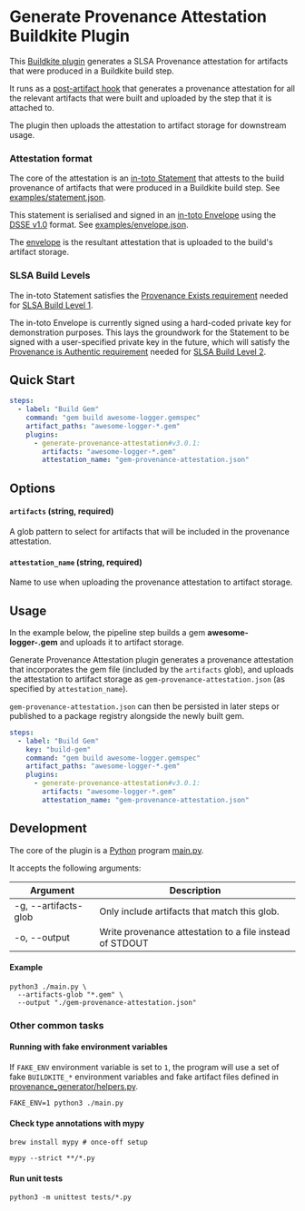 # Generate Provenance Attestation Buildkite Plugin

This [Buildkite plugin](https://buildkite.com/docs/agent/v3/plugins) generates a SLSA Provenance attestation for artifacts that were produced in a Buildkite build step.

It runs as a [post-artifact hook](https://buildkite.com/docs/agent/v3/hooks#job-lifecycle-hooks) that generates a provenance attestation for all the relevant artifacts that were built and uploaded by the step that it is attached to.

The plugin then uploads the attestation to artifact storage for downstream usage.

### Attestation format

The core of the attestation is an [in-toto Statement](https://github.com/in-toto/attestation/blob/main/spec/v1/statement.md) that attests to the build provenance of artifacts that were produced in a Buildkite build step. See [examples/statement.json](./examples/statement.json).

This statement is serialised and signed in an [in-toto Envelope](https://github.com/in-toto/attestation/blob/main/spec/v1/envelope.md) using the [DSSE v1.0](https://github.com/secure-systems-lab/dsse/blob/v1.0.0/envelope.md) format. See [examples/envelope.json](examples/envelope.json).

The [envelope](examples/envelope.json) is the resultant attestation that is uploaded to the build's artifact storage.

### SLSA Build Levels

The in-toto Statement satisfies the [Provenance Exists requirement](https://slsa.dev/spec/v1.0/requirements#provenance-exists) needed for [SLSA Build Level 1](https://slsa.dev/spec/v1.0/requirements#build-levels).

The in-toto Envelope is currently signed using a hard-coded private key for demonstration purposes. This lays the groundwork for the Statement to be signed with a user-specified private key in the future, which will satisfy the [Provenance is Authentic requirement](https://slsa.dev/spec/v1.0/requirements#provenance-authentic) needed for [SLSA Build Level 2](https://slsa.dev/spec/v1.0/requirements#build-levels).

## Quick Start

```yaml
steps:
  - label: "Build Gem"
    command: "gem build awesome-logger.gemspec"
    artifact_paths: "awesome-logger-*.gem"
    plugins:
      - generate-provenance-attestation#v3.0.1:
        artifacts: "awesome-logger-*.gem"
        attestation_name: "gem-provenance-attestation.json"
```

## Options

#### `artifacts` (string, required)

A glob pattern to select for artifacts that will be included in the provenance attestation.

#### `attestation_name` (string, required)

Name to use when uploading the provenance attestation to artifact storage.

## Usage

In the example below, the pipeline step builds a gem **awesome-logger-<version>.gem** and uploads it to artifact storage.

Generate Provenance Attestation plugin generates a provenance attestation that incorporates the gem file (included by the `artifacts` glob), and uploads the attestation to artifact storage as `gem-provenance-attestation.json` (as specified by `attestation_name`).

`gem-provenance-attestation.json` can then be persisted in later steps or published to a package registry alongside the newly built gem.

```yaml
steps:
  - label: "Build Gem"
    key: "build-gem"
    command: "gem build awesome-logger.gemspec"
    artifact_paths: "awesome-logger-*.gem"
    plugins:
      - generate-provenance-attestation#v3.0.1:
        artifacts: "awesome-logger-*.gem"
        attestation_name: "gem-provenance-attestation.json"
```

## Development

The core of the plugin is a [Python](https://www.python.org) program [main.py](./main.py).

It accepts the following arguments:

| Argument             | Description                                              |
| -------------------- | -------------------------------------------------------- |
| -g, --artifacts-glob | Only include artifacts that match this glob.             |
| -o, --output         | Write provenance attestation to a file instead of STDOUT |

#### Example

```shell
python3 ./main.py \
  --artifacts-glob "*.gem" \
  --output "./gem-provenance-attestation.json"
```

### Other common tasks

#### Running with fake environment variables

If `FAKE_ENV` environment variable is set to `1`, the program will use a set of fake `BUILDKITE_*` environment variables and fake artifact files defined in [provenance_generator/helpers.py](./provenance_generator/helpers.py).

```shell
FAKE_ENV=1 python3 ./main.py
```

#### Check type annotations with mypy

```shell
brew install mypy # once-off setup

mypy --strict **/*.py
```

#### Run unit tests

```shell
python3 -m unittest tests/*.py
```
